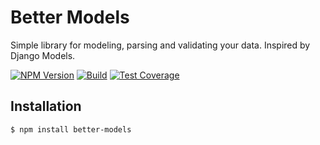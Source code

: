 # Better Models

  Simple library for modeling, parsing and validating your data. Inspired by Django Models.

  [![NPM Version][npm-image]][npm-url]
  [![Build][travis-image]][travis-url]
  [![Test Coverage][coveralls-image]][coveralls-url]

## Installation

```bash
$ npm install better-models
```

[npm-image]: https://img.shields.io/npm/v/better-models.svg
[npm-url]: https://npmjs.org/qzb/better-models
[travis-image]: https://img.shields.io/travis/qzb/better-models/master.svg
[travis-url]: https://travis-ci.org/qzb/better-models
[coveralls-image]: https://img.shields.io/coveralls/qzb/better-models/master.svg
[coveralls-url]: https://coveralls.io/r/qzb/better-models?branch=master

